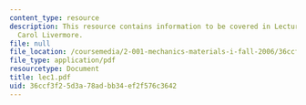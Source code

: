 ```yaml
---
content_type: resource
description: This resource contains information to be covered in Lecture 1 by Prof.
  Carol Livermore.
file: null
file_location: /coursemedia/2-001-mechanics-materials-i-fall-2006/36ccf3f25d3a78adbb34ef2f576c3642_lec1.pdf
file_type: application/pdf
resourcetype: Document
title: lec1.pdf
uid: 36ccf3f2-5d3a-78ad-bb34-ef2f576c3642
---
```

